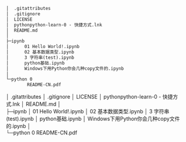 ```MARKDOWN
│  .gitattributes
│  .gitignore
│  LICENSE
│  pythonpython-learn-0 - 快捷方式.lnk
│  README.md
│  
├─ipynb
│      01 Hello World!.ipynb
│      02 基本数据类型.ipynb
│      3 字符串(test).ipynb
│      python基础.ipynb
│      Windows下用Python你会几种copy文件的.ipynb
│      
└─python 0
        README-CN.pdf
```
│  .gitattributes
│  .gitignore
│  LICENSE
│  pythonpython-learn-0 - 快捷方式.lnk
│  README.md
│  
├─ipynb
│      01 Hello World!.ipynb
│      02 基本数据类型.ipynb
│      3 字符串(test).ipynb
│      python基础.ipynb
│      Windows下用Python你会几种copy文件的.ipynb
│      
└─python 0
        README-CN.pdf
